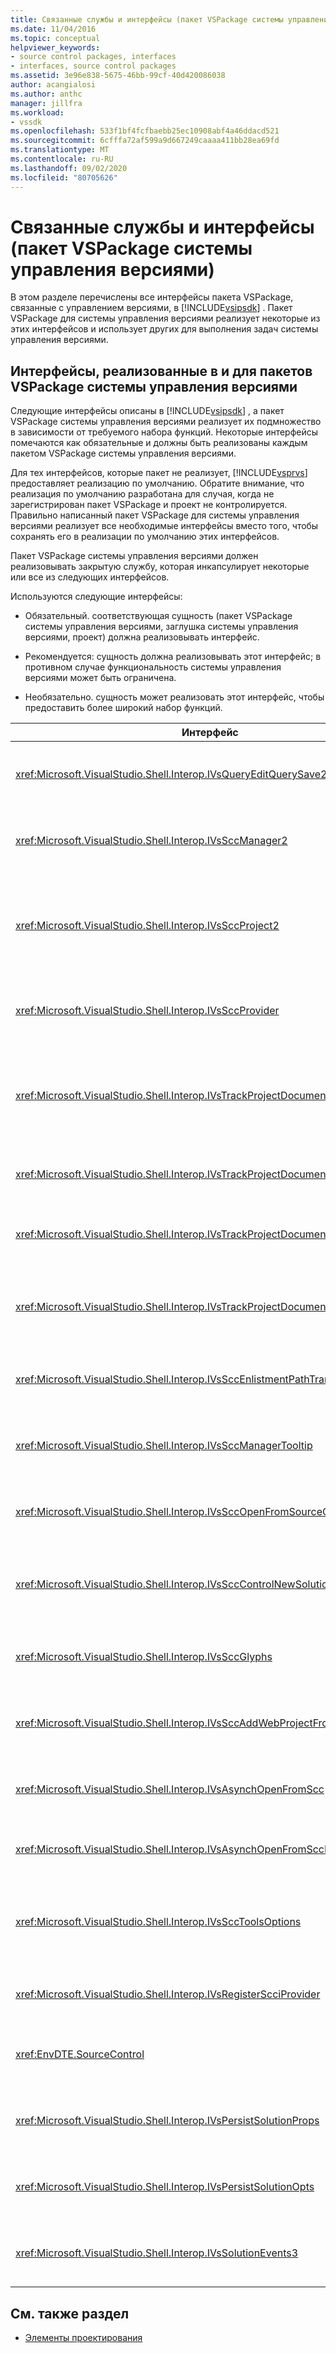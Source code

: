 ```yaml
---
title: Связанные службы и интерфейсы (пакет VSPackage системы управления версиями) | Документация Майкрософт
ms.date: 11/04/2016
ms.topic: conceptual
helpviewer_keywords:
- source control packages, interfaces
- interfaces, source control packages
ms.assetid: 3e96e838-5675-46bb-99cf-40d420086038
author: acangialosi
ms.author: anthc
manager: jillfra
ms.workload:
- vssdk
ms.openlocfilehash: 533f1bf4fcfbaebb25ec10908abf4a46ddacd521
ms.sourcegitcommit: 6cfffa72af599a9d667249caaaa411bb28ea69fd
ms.translationtype: MT
ms.contentlocale: ru-RU
ms.lasthandoff: 09/02/2020
ms.locfileid: "80705626"
---
```

# <a name="related-services-and-interfaces-source-control-vspackage"></a>Связанные службы и интерфейсы (пакет VSPackage системы управления версиями)
В этом разделе перечислены все интерфейсы пакета VSPackage, связанные с управлением версиями, в [!INCLUDE[vsipsdk](../../extensibility/includes/vsipsdk_md.md)] . Пакет VSPackage для системы управления версиями реализует некоторые из этих интерфейсов и использует других для выполнения задач системы управления версиями.

## <a name="interfaces-implemented-by-and-for-source-control-vspackages"></a>Интерфейсы, реализованные в и для пакетов VSPackage системы управления версиями
 Следующие интерфейсы описаны в [!INCLUDE[vsipsdk](../../extensibility/includes/vsipsdk_md.md)] , а пакет VSPackage системы управления версиями реализует их подмножество в зависимости от требуемого набора функций. Некоторые интерфейсы помечаются как обязательные и должны быть реализованы каждым пакетом VSPackage системы управления версиями.

 Для тех интерфейсов, которые пакет не реализует, [!INCLUDE[vsprvs](../../code-quality/includes/vsprvs_md.md)] предоставляет реализацию по умолчанию. Обратите внимание, что реализация по умолчанию разработана для случая, когда не зарегистрирован пакет VSPackage и проект не контролируется. Правильно написанный пакет VSPackage для системы управления версиями реализует все необходимые интерфейсы вместо того, чтобы сохранять его в реализации по умолчанию этих интерфейсов.

 Пакет VSPackage системы управления версиями должен реализовывать закрытую службу, которая инкапсулирует некоторые или все из следующих интерфейсов.

 Используются следующие интерфейсы:

- Обязательный. соответствующая сущность (пакет VSPackage системы управления версиями, заглушка системы управления версиями, проект) должна реализовывать интерфейс.

- Рекомендуется: сущность должна реализовывать этот интерфейс; в противном случае функциональность системы управления версиями может быть ограничена.

- Необязательно. сущность может реализовать этот интерфейс, чтобы предоставить более широкий набор функций.

| Интерфейс | Цель | Реализовано | Применить? |
| - | - |--------------------------|-------------|
| <xref:Microsoft.VisualStudio.Shell.Interop.IVsQueryEditQuerySave2> | Редакторы вызывают этот интерфейс перед изменением или сохранением файла. Пакет VSPackage системы управления версиями может извлечь файл или отклонить операцию в случае сбоя при извлечении. | Пакет VSPackage системы управления версиями | Рекомендуемая |
| <xref:Microsoft.VisualStudio.Shell.Interop.IVsSccManager2> | Этот интерфейс обеспечивает базовую функциональность управления версиями для проектов, таких как регистрация и Отмена регистрации проектов в системе управления версиями и предоставление поддержки основных глифов системы управления версиями. | Пакет VSPackage системы управления версиями | Обязательно |
| <xref:Microsoft.VisualStudio.Shell.Interop.IVsSccProject2> | Этот интерфейс получается из с <xref:Microsoft.VisualStudio.Shell.Interop.IVsHierarchy> помощью <xref:System.Runtime.InteropServices.Marshal.QueryInterface%2A> функции или путем простого приведения объекта, реализующего `IVsHierarchy` `IVsSccProject2` . Он используется для получения файлов в системе управления версиями в проекте или для формирования проекта текущего состояния или расположения системы управления версиями. | Проект | Обязательно |
| <xref:Microsoft.VisualStudio.Shell.Interop.IVsSccProvider> | Модуль интеграции использует этот интерфейс для задания текущего активного пакета VSPackage. | Пакет VSPackage системы управления версиями | Обязательно |
| <xref:Microsoft.VisualStudio.Shell.Interop.IVsTrackProjectDocuments2> | Этот интерфейс основан на модели подписки. Любой пакет VSPackage может дать сигнал о том, что он хочет получать события документа и быть в состоянии быть рекомендованным оболочкой для событий, которые будут выполняться. Он реализуется и обрабатывается методом [!INCLUDE[vsprvs](../../code-quality/includes/vsprvs_md.md)] , который, в свою очередь, передает события, реализующие интерфейс `IVsTrackProjectDocumentsEvents2` VSPackage. | Заглушка системы управления версиями | Обязательно |
| <xref:Microsoft.VisualStudio.Shell.Interop.IVsTrackProjectDocuments3> | Этот интерфейс обеспечивает пакетную обработку, синхронизированные операции чтения и записи, а также расширенный `OnQueryAddFiles` метод. | Заглушка системы управления версиями | Обязательно |
| <xref:Microsoft.VisualStudio.Shell.Interop.IVsTrackProjectDocumentsEvents2> | **Обозреватель решений** и проекты вызывают этот интерфейс при добавлении новых файлов в проекты или при переименовании или удалении файлов и папок из проектов. Пакет VSPackage системы управления версиями может извлечь файл проекта или отменить операцию. | Пакет VSPackage системы управления версиями | Рекомендуемая |
| <xref:Microsoft.VisualStudio.Shell.Interop.IVsTrackProjectDocumentsEvents3> | **Обозреватель решений** и проекты вызывают этот интерфейс в ответ на вызовы методов интерфейса IVstrackProjectDocuments3. Пакет VSPackage системы управления версиями может выполнять Пакетированные операции, синхронизированные операции чтения и записи и работать с более сложным `OnQueryAddFiles` методом. | Пакет VSPackage системы управления версиями | Рекомендуемая |
| <xref:Microsoft.VisualStudio.Shell.Interop.IVsSccEnlistmentPathTranslation> | Этот интерфейс обеспечивает поддержку управления прикреплениями для веб-проектов. | Пакет VSPackage системы управления версиями | Рекомендуемая |
| <xref:Microsoft.VisualStudio.Shell.Interop.IVsSccManagerTooltip> | Этот интерфейс используется для получения подсказок для файлов, находящихся в системе управления версиями в проектах. | Пакет VSPackage системы управления версиями | Необязательно |
| <xref:Microsoft.VisualStudio.Shell.Interop.IVsSccOpenFromSourceControl> | Этот интерфейс обеспечивает поддержку расширения пространства имен. | Пакет VSPackage системы управления версиями | Необязательно |
| <xref:Microsoft.VisualStudio.Shell.Interop.IVsSccControlNewSolution> | Пакет VSPackage использует этот интерфейс для интеграции расширения пространства имен в диалоговые окна **Создание**, **Открытие**или **Сохранение** . Следовательно, проекты могут автоматически добавляться в систему управления версиями при создании или добавляться в систему управления версиями, когда действует операция сохранения. | Пакет VSPackage системы управления версиями | Необязательно |
| <xref:Microsoft.VisualStudio.Shell.Interop.IVsSccGlyphs> | Пакет VSPackage использует этот интерфейс для определения дополнительных глифов в качестве глифов системы управления версиями для узлов в **Обозреватель решений**. | Пакет VSPackage системы управления версиями | Необязательно |
| <xref:Microsoft.VisualStudio.Shell.Interop.IVsSccAddWebProjectFromSourceControl> | Этот интерфейс используется для диалогового окна **Добавление** веб-проектов. Он предоставляет методы для обзора расположения системы управления версиями и для открытия веб-проекта, ранее добавленного в репозиторий системы управления версиями в этом расположении. | Пакет VSPackage системы управления версиями | Рекомендуемая |
| <xref:Microsoft.VisualStudio.Shell.Interop.IVsAsynchOpenFromScc> | Этот интерфейс обеспечивает поддержку асинхронной (фоновой) загрузки проектов из системы управления версиями. | Пакет VSPackage системы управления версиями | Необязательно |
| <xref:Microsoft.VisualStudio.Shell.Interop.IVsAsynchOpenFromSccProjectEvents> | Этот интерфейс позволяет проектам отслеживать ход выполнения асинхронной загрузки, инициированной <xref:Microsoft.VisualStudio.Shell.Interop.IVsAsynchOpenFromScc> . | Проект | Необязательно |
| <xref:Microsoft.VisualStudio.Shell.Interop.IVsSccToolsOptions> | Этот интерфейс позволяет интегрированной среде разработки запрашивать пакет VSPackage активного управления версиями. Интегрированная среда разработки запрашивает значения параметров системы управления версиями, которые имеют значение, даже если отсутствует зарегистрированный пакет VSPackage активного управления версиями. Этот интерфейс реализуется и обрабатывается [!INCLUDE[vsprvs](../../code-quality/includes/vsprvs_md.md)] . | Заглушка системы управления версиями | Обязательно |
| <xref:Microsoft.VisualStudio.Shell.Interop.IVsRegisterScciProvider> | Этот интерфейс используется при регистрации пакета VSPackage системы управления версиями. | Заглушка системы управления версиями | Обязательно |
| <xref:EnvDTE.SourceControl> | Этот интерфейс используется в службе автоматизации. Таким образом, он предоставляет только те функции, которые могут быть выполнены без отображения пользовательского интерфейса. | Пакет VSPackage системы управления версиями | Необязательно |
| <xref:Microsoft.VisualStudio.Shell.Interop.IVsPersistSolutionProps> | Этот интерфейс используется для сохранения параметров системы управления версиями в файле решения (SLN). К параметрам относятся расположение системы управления версиями и флаги состояния системы управления версиями. | Пакет VSPackage системы управления версиями | Рекомендуемая |
| <xref:Microsoft.VisualStudio.Shell.Interop.IVsPersistSolutionOpts> | Этот интерфейс используется для сохранения параметров системы управления версиями в файле параметров решения (. suo). Это могут быть пользовательские параметры системы управления версиями, такие как расположение прикрепления текущего пользователя. | Пакет VSPackage системы управления версиями | Рекомендуемая |
| <xref:Microsoft.VisualStudio.Shell.Interop.IVsSolutionEvents3> | Этот интерфейс используется для мониторинга событий, чтобы выполнять такие операции, как возврат файлов проекта перед закрытием решений, или получение новых файлов из системы управления версиями при открытии проекта. | Пакет VSPackage системы управления версиями | Рекомендуемая |

## <a name="see-also"></a>См. также раздел
- [Элементы проектирования](../../extensibility/internals/source-control-vspackage-design-elements.md)
